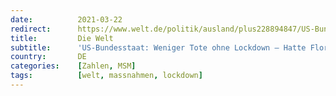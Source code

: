 ```yaml
---
date:          2021-03-22
redirect:      https://www.welt.de/politik/ausland/plus228894847/US-Bundesstaat-Weniger-Tote-ohne-Lockdown-Hatte-Florida-am-Ende-doch-recht.html
title:         Die Welt
subtitle:      'US-Bundesstaat: Weniger Tote ohne Lockdown – Hatte Florida am Ende doch recht?'
country:       DE
categories:    [Zahlen, MSM]
tags:          [welt, massnahmen, lockdown]
---
```

